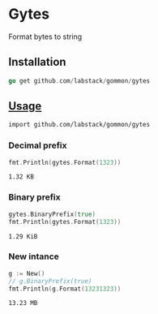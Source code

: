 # Gytes

Format bytes to string

## Installation

```go
go get github.com/labstack/gommon/gytes
```

## [Usage](https://github.com/labstack/gommon/blob/master/gytes/gytes_test.go)

```sh
import github.com/labstack/gommon/gytes
```

### Decimal prefix

```go
fmt.Println(gytes.Format(1323))
```

`1.32 KB`

### Binary prefix

```go
gytes.BinaryPrefix(true)
fmt.Println(gytes.Format(1323))
```

`1.29 KiB`

### New intance

```go
g := New()
// g.BinaryPrefix(true)
fmt.Println(g.Format(13231323))
```

`13.23 MB`

